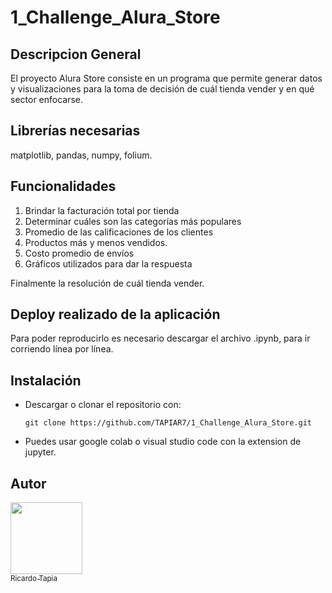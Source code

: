 # 1_Challenge_Alura_Store

## Descripcion General
El proyecto Alura Store consiste en un programa que permite generar datos y visualizaciones para la toma de decisión de cuál tienda vender y en qué sector enfocarse.

## Librerías necesarias
matplotlib, pandas, numpy, folium.

## Funcionalidades
1. Brindar la facturación total por tienda
2. Determinar cuáles son las categorías más populares
3. Promedio de las calificaciones de los clientes
4. Productos más y menos vendidos.
5. Costo promedio de envíos
6. Gráficos utilizados para dar la respuesta

Finalmente la resolución de cuál tienda vender.

## Deploy realizado de la aplicación
Para poder reproducirlo es necesario descargar el archivo .ipynb, para ir corriendo línea por línea.

## Instalación
- Descargar o clonar el repositorio con:

    ```
    git clone https://github.com/TAPIAR7/1_Challenge_Alura_Store.git
    ```

- Puedes usar google colab o visual studio code con la extension de jupyter.

## Autor
[<img src="https://avatars.githubusercontent.com/u/50857552?v=4" width=115><br><sub>Ricardo Tapia</sub>](https://github.com/tapiar7)
